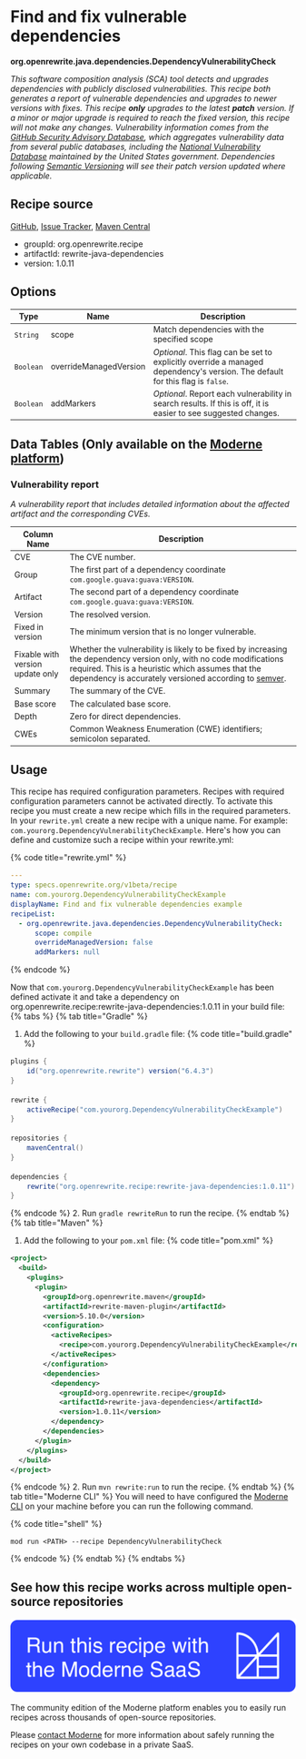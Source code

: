 # Find and fix vulnerable dependencies

**org.openrewrite.java.dependencies.DependencyVulnerabilityCheck**

_This software composition analysis (SCA) tool detects and upgrades dependencies with publicly disclosed vulnerabilities. This recipe both generates a report of vulnerable dependencies and upgrades to newer versions with fixes. This recipe **only** upgrades to the latest **patch** version.  If a minor or major upgrade is required to reach the fixed version, this recipe will not make any changes. Vulnerability information comes from the [GitHub Security Advisory Database](https://docs.github.com/en/code-security/security-advisories/global-security-advisories/about-the-github-advisory-database), which aggregates vulnerability data from several public databases, including the [National Vulnerability Database](https://nvd.nist.gov/) maintained by the United States government. Dependencies following [Semantic Versioning](https://semver.org/) will see their _patch_ version updated where applicable._

## Recipe source

[GitHub](https://github.com/openrewrite/rewrite-java-dependencies/blob/main/src/main/java/org/openrewrite/java/dependencies/DependencyVulnerabilityCheck.java), [Issue Tracker](https://github.com/openrewrite/rewrite-java-dependencies/issues), [Maven Central](https://central.sonatype.com/artifact/org.openrewrite.recipe/rewrite-java-dependencies/1.0.11/jar)

* groupId: org.openrewrite.recipe
* artifactId: rewrite-java-dependencies
* version: 1.0.11

## Options

| Type | Name | Description |
| -- | -- | -- |
| `String` | scope | Match dependencies with the specified scope |
| `Boolean` | overrideManagedVersion | *Optional*. This flag can be set to explicitly override a managed dependency's version. The default for this flag is `false`. |
| `Boolean` | addMarkers | *Optional*. Report each vulnerability in search results. If this is off, it is easier to see suggested changes. |

## Data Tables (Only available on the [Moderne platform](https://app.moderne.io/))

### Vulnerability report

_A vulnerability report that includes detailed information about the affected artifact and the corresponding CVEs._

| Column Name | Description |
| ----------- | ----------- |
| CVE | The CVE number. |
| Group | The first part of a dependency coordinate `com.google.guava:guava:VERSION`. |
| Artifact | The second part of a dependency coordinate `com.google.guava:guava:VERSION`. |
| Version | The resolved version. |
| Fixed in version | The minimum version that is no longer vulnerable. |
| Fixable with version update only | Whether the vulnerability is likely to be fixed by increasing the dependency version only, with no code modifications required. This is a heuristic which assumes that the dependency is accurately versioned according to [semver](https://semver.org/). |
| Summary | The summary of the CVE. |
| Base score | The calculated base score. |
| Depth | Zero for direct dependencies. |
| CWEs | Common Weakness Enumeration (CWE) identifiers; semicolon separated. |


## Usage

This recipe has required configuration parameters. Recipes with required configuration parameters cannot be activated directly. To activate this recipe you must create a new recipe which fills in the required parameters. In your `rewrite.yml` create a new recipe with a unique name. For example: `com.yourorg.DependencyVulnerabilityCheckExample`.
Here's how you can define and customize such a recipe within your rewrite.yml:

{% code title="rewrite.yml" %}
```yaml
---
type: specs.openrewrite.org/v1beta/recipe
name: com.yourorg.DependencyVulnerabilityCheckExample
displayName: Find and fix vulnerable dependencies example
recipeList:
  - org.openrewrite.java.dependencies.DependencyVulnerabilityCheck:
      scope: compile
      overrideManagedVersion: false
      addMarkers: null
```
{% endcode %}

Now that `com.yourorg.DependencyVulnerabilityCheckExample` has been defined activate it and take a dependency on org.openrewrite.recipe:rewrite-java-dependencies:1.0.11 in your build file:
{% tabs %}
{% tab title="Gradle" %}
1. Add the following to your `build.gradle` file:
{% code title="build.gradle" %}
```groovy
plugins {
    id("org.openrewrite.rewrite") version("6.4.3")
}

rewrite {
    activeRecipe("com.yourorg.DependencyVulnerabilityCheckExample")
}

repositories {
    mavenCentral()
}

dependencies {
    rewrite("org.openrewrite.recipe:rewrite-java-dependencies:1.0.11")
}
```
{% endcode %}
2. Run `gradle rewriteRun` to run the recipe.
{% endtab %}
{% tab title="Maven" %}
1. Add the following to your `pom.xml` file:
{% code title="pom.xml" %}
```xml
<project>
  <build>
    <plugins>
      <plugin>
        <groupId>org.openrewrite.maven</groupId>
        <artifactId>rewrite-maven-plugin</artifactId>
        <version>5.10.0</version>
        <configuration>
          <activeRecipes>
            <recipe>com.yourorg.DependencyVulnerabilityCheckExample</recipe>
          </activeRecipes>
        </configuration>
        <dependencies>
          <dependency>
            <groupId>org.openrewrite.recipe</groupId>
            <artifactId>rewrite-java-dependencies</artifactId>
            <version>1.0.11</version>
          </dependency>
        </dependencies>
      </plugin>
    </plugins>
  </build>
</project>
```
{% endcode %}
2. Run `mvn rewrite:run` to run the recipe.
{% endtab %}
{% tab title="Moderne CLI" %}
You will need to have configured the [Moderne CLI](https://docs.moderne.io/moderne-cli/cli-intro) on your machine before you can run the following command.

{% code title="shell" %}
```shell
mod run <PATH> --recipe DependencyVulnerabilityCheck
```
{% endcode %}
{% endtab %}
{% endtabs %}

## See how this recipe works across multiple open-source repositories

[![Moderne Link Image](/.gitbook/assets/ModerneRecipeButton.png)](https://app.moderne.io/recipes/org.openrewrite.java.dependencies.DependencyVulnerabilityCheck)

The community edition of the Moderne platform enables you to easily run recipes across thousands of open-source repositories.

Please [contact Moderne](https://moderne.io/product) for more information about safely running the recipes on your own codebase in a private SaaS.
